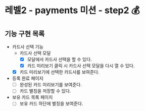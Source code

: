 # 레벨2 - payments 미션 - step2 💰

## 기능 구현 목록

- 카드사 선택 기능
  - 카드사 선택 모달
    - [x] 모달에서 카드사 선택을 할 수 있다.
    - [x] 카드 미리보기 클릭 시 카드사 선택 모달을 다시 열 수 있다.
  - [x] 카드 미리보기에 선택한 카드사를 보여준다.
- 등록 완료 페이지
  - [ ] 완성된 카드 미리보기를 보여준다.
  - [ ] 카드 별칭을 저장할 수 있다.
- 보유 카드 목록 페이지
  - [ ] 보유 카드 하단에 별칭을 보여준다.
